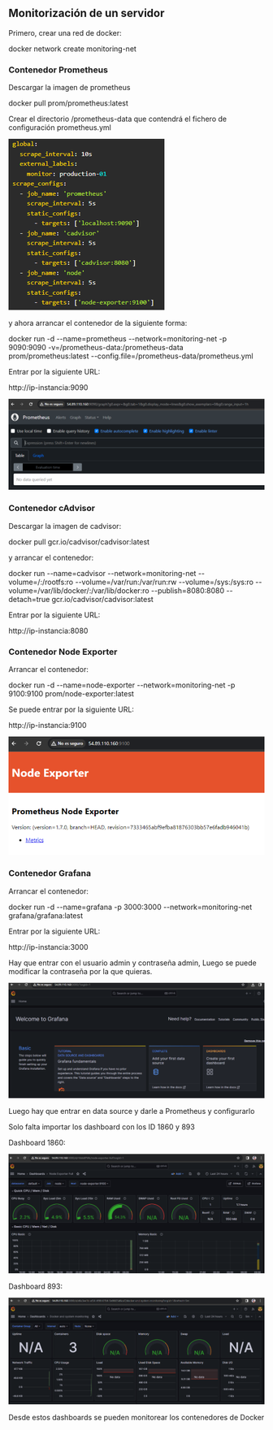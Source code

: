 ## Monitorización de un servidor

Primero, crear una red de docker:

docker network create monitoring-net

### Contenedor Prometheus

Descargar la imagen de prometheus

docker pull prom/prometheus:latest

Crear el directorio /prometheus-data que contendrá el fichero de configuración prometheus.yml

![texto_alternativo](imagenes/1_2.PNG)

y ahora arrancar el contenedor de la siguiente forma:

docker run -d --name=prometheus --network=monitoring-net -p 9090:9090 -v=/prometheus-data:/prometheus-data prom/prometheus:latest --config.file=/prometheus-data/prometheus.yml

Entrar por la siguiente URL:

http://ip-instancia:9090

![texto_alternativo](imagenes/1.PNG)

### Contenedor cAdvisor

Descargar la imagen de cadvisor:

docker pull gcr.io/cadvisor/cadvisor:latest

y  arrancar el contenedor:

docker run --name=cadvisor --network=monitoring-net --volume=/:/rootfs:ro --volume=/var/run:/var/run:rw --volume=/sys:/sys:ro --volume=/var/lib/docker/:/var/lib/docker:ro --publish=8080:8080 --detach=true gcr.io/cadvisor/cadvisor:latest

Entrar por la siguiente URL:

http://ip-instancia:8080

### Contenedor Node Exporter

Arrancar el contenedor:

docker run -d --name=node-exporter --network=monitoring-net -p 9100:9100 prom/node-exporter:latest

Se puede entrar por la siguiente URL:

http://ip-instancia:9100

![texto_alternativo](imagenes/3.PNG)

### Contenedor Grafana

Arrancar el contenedor:

docker run -d --name=grafana -p 3000:3000 --network=monitoring-net grafana/grafana:latest

Entrar por la siguiente URL:

http://ip-instancia:3000

Hay que entrar con el usuario admin y contraseña admin, Luego se puede modificar la contraseña por la que quieras.

![texto_alternativo](imagenes/4.PNG)

Luego hay que entrar en data source y darle a Prometheus y configurarlo

Solo falta importar los dashboard con los ID 1860 y 893

Dashboard 1860:

![texto_alternativo](imagenes/5.PNG)

Dashboard 893:

![texto_alternativo](imagenes/6.PNG)

Desde estos dashboards se pueden monitorear los contenedores de Docker